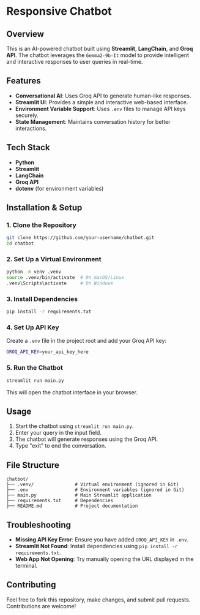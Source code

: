 # Responsive Chatbot

## Overview
This is an AI-powered chatbot built using **Streamlit**, **LangChain**, and **Groq API**. The chatbot leverages the `Gemma2-9b-It` model to provide intelligent and interactive responses to user queries in real-time.

## Features
- **Conversational AI**: Uses Groq API to generate human-like responses.
- **Streamlit UI**: Provides a simple and interactive web-based interface.
- **Environment Variable Support**: Uses `.env` files to manage API keys securely.
- **State Management**: Maintains conversation history for better interactions.

## Tech Stack
- **Python**
- **Streamlit**
- **LangChain**
- **Groq API**
- **dotenv** (for environment variables)

## Installation & Setup

### 1. Clone the Repository
```sh
git clone https://github.com/your-username/chatbot.git
cd chatbot
```

### 2. Set Up a Virtual Environment
```sh
python -m venv .venv
source .venv/bin/activate  # On macOS/Linux
.venv\Scripts\activate     # On Windows
```

### 3. Install Dependencies
```sh
pip install -r requirements.txt
```

### 4. Set Up API Key
Create a `.env` file in the project root and add your Groq API key:
```sh
GROQ_API_KEY=your_api_key_here
```

### 5. Run the Chatbot
```sh
streamlit run main.py
```
This will open the chatbot interface in your browser.

## Usage
1. Start the chatbot using `streamlit run main.py`.
2. Enter your query in the input field.
3. The chatbot will generate responses using the Groq API.
4. Type "exit" to end the conversation.

## File Structure
```
chatbot/
├── .venv/               # Virtual environment (ignored in Git)
├── .env                 # Environment variables (ignored in Git)
├── main.py              # Main Streamlit application
├── requirements.txt     # Dependencies
├── README.md            # Project documentation
```

## Troubleshooting
- **Missing API Key Error**: Ensure you have added `GROQ_API_KEY` in `.env`.
- **Streamlit Not Found**: Install dependencies using `pip install -r requirements.txt`.
- **Web App Not Opening**: Try manually opening the URL displayed in the terminal.

## Contributing
Feel free to fork this repository, make changes, and submit pull requests. Contributions are welcome!


